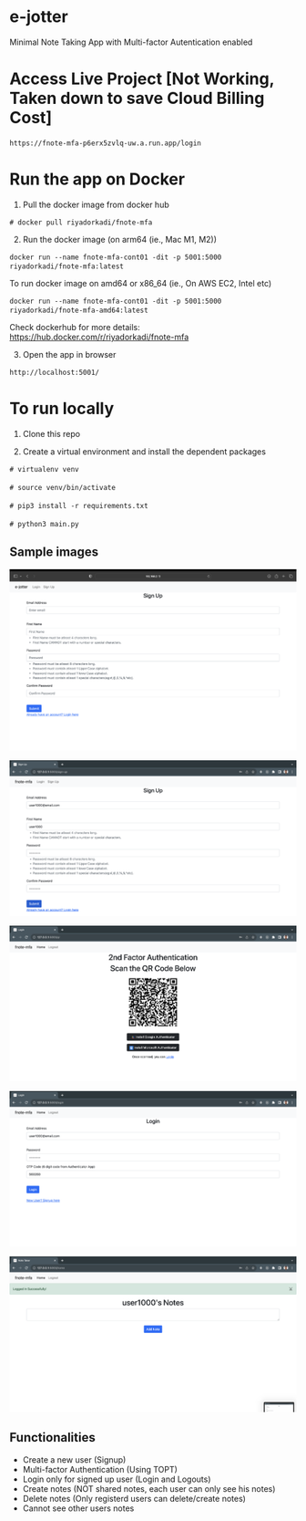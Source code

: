 # e-jotter

Minimal Note Taking App with Multi-factor Autentication enabled

# Access Live Project [Not Working, Taken down to save Cloud Billing Cost]

```
https://fnote-mfa-p6erx5zvlq-uw.a.run.app/login
```


# Run the app on Docker

1. Pull the docker image from docker hub

```
# docker pull riyadorkadi/fnote-mfa
```

2. Run the docker image (on arm64 (ie., Mac M1, M2))

```
docker run --name fnote-mfa-cont01 -dit -p 5001:5000 riyadorkadi/fnote-mfa:latest
```

To run docker image on amd64 or x86_64 (ie., On AWS EC2, Intel etc)

```
docker run --name fnote-mfa-cont01 -dit -p 5001:5000 riyadorkadi/fnote-mfa-amd64:latest
```

Check dockerhub for more details: https://hub.docker.com/r/riyadorkadi/fnote-mfa 

3. Open the app in browser

```
http://localhost:5001/
```

# To run locally 

1. Clone this repo 

2. Create a virtual environment and install the dependent packages

```
# virtualenv venv

# source venv/bin/activate

# pip3 install -r requirements.txt

# python3 main.py
```

## Sample images

![Signup Page Blank](images/Sign_up_page.png "Sign Up Page Blank")

![Signup Page Filled](images/2_Sign_up_filled.png "Sign Up Page Filled")

![MFA QR Page](images/3_mfa_qr_page.png "MFA QR Code")

![Login Page](images/4_login.png "Login Page")

![Home Page](images/5_notes_page.png "Authentic user's home page containing notes")

## Functionalities

- Create a new user (Signup)
- Multi-factor Authentication (Using TOPT)
- Login only for signed up user (Login and Logouts)
- Create notes (NOT shared notes, each user can only see his notes)
- Delete notes (Only registerd users can delete/create notes)
- Cannot see other users notes
